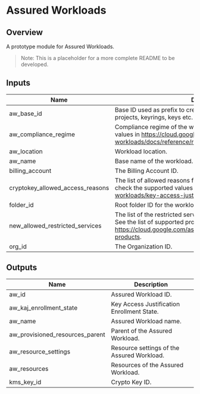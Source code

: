 # Assured Workloads

## Overview

A prototype module for Assured Workloads.

> Note: This is a placeholder for a more complete README to be developed.

<!-- BEGINNING OF PRE-COMMIT-TERRAFORM DOCS HOOK -->
## Inputs

| Name | Description | Type | Default | Required |
|------|-------------|------|---------|:--------:|
| aw\_base\_id | Base ID used as prefix to create other resources's IDs like: folders, projects, keyrings, keys etc. | `string` | `"aw-workload"` | no |
| aw\_compliance\_regime | Compliance regime of the workload. You can check the supported values in https://cloud.google.com/assured-workloads/docs/reference/rest/Shared.Types/ComplianceRegime. | `string` | n/a | yes |
| aw\_location | Workload location. | `string` | n/a | yes |
| aw\_name | Base name of the workload. | `string` | n/a | yes |
| billing\_account | The Billing Account ID. | `string` | n/a | yes |
| cryptokey\_allowed\_access\_reasons | The list of allowed reasons for access to this CryptoKey. You can check the supported values in https://cloud.google.com/assured-workloads/key-access-justifications/docs/justification-codes. | `list(string)` | `null` | no |
| folder\_id | Root folder ID for the workload. | `string` | n/a | yes |
| new\_allowed\_restricted\_services | The list of the restricted services that will be added as allowed. See the list of supported products by control package in https://cloud.google.com/assured-workloads/docs/supported-products. | `list(string)` | `[]` | no |
| org\_id | The Organization ID. | `string` | n/a | yes |

## Outputs

| Name | Description |
|------|-------------|
| aw\_id | Assured Workload ID. |
| aw\_kaj\_enrollment\_state | Key Access Justification Enrollment State. |
| aw\_name | Assured Workload name. |
| aw\_provisioned\_resources\_parent | Parent of the Assured Workload. |
| aw\_resource\_settings | Resource settings of the Assured Workload. |
| aw\_resources | Resources of the Assured Workload. |
| kms\_key\_id | Crypto Key ID. |

<!-- END OF PRE-COMMIT-TERRAFORM DOCS HOOK -->
